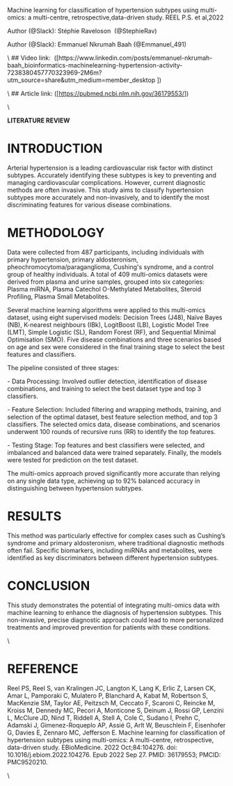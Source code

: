 <!--StartFragment-->

Machine learning for classification of hypertension subtypes using multi-omics: a multi-centre, retrospective,data-driven study. REEL P.S. et al,2022

Author (@Slack): Stéphie Raveloson  (@StephieRav)

Author (@Slack): Emmanuel Nkrumah Baah (@Emmanuel\_491)

\ ## Video link:  (\[https\://www\.linkedin.com/posts/emmanuel-nkrumah-baah\_bioinformatics-machinelearning-hypertension-activity-7238380457770323969-2M6m?utm\_source=share\&utm\_medium=member\_desktop ])

\ ## Article link: (\[<https://pubmed.ncbi.nlm.nih.gov/36179553/>])

\


**LITERATURE REVIEW**


# **INTRODUCTION**

Arterial hypertension is a leading cardiovascular risk factor with distinct subtypes. Accurately identifying these subtypes is key to preventing and managing cardiovascular complications. However, current diagnostic methods are often invasive. This study aims to classify hypertension subtypes more accurately and non-invasively, and to identify the most discriminating features for various disease combinations.


# **METHODOLOGY**

Data were collected from 487 participants, including individuals with primary hypertension, primary aldosteronism, pheochromocytoma/paraganglioma, Cushing's syndrome, and a control group of healthy individuals. A total of 409 multi-omics datasets were derived from plasma and urine samples, grouped into six categories: Plasma miRNA, Plasma Catechol O-Methylated Metabolites, Steroid Profiling, Plasma Small Metabolites.

Several machine learning algorithms were applied to this multi-omics dataset, using eight supervised models: Decision Trees (J48), Naïve Bayes (NB), K-nearest neighbours (IBk), LogitBoost (LB), Logistic Model Tree (LMT), Simple Logistic (SL), Random Forest (RF), and Sequential Minimal Optimisation (SMO). Five disease combinations and three scenarios based on age and sex were considered in the final training stage to select the best features and classifiers.

The pipeline consisted of three stages:

\- Data Processing: Involved outlier detection, identification of disease combinations, and training to select the best dataset type and top 3 classifiers.

\- Feature Selection: Included filtering and wrapping methods, training, and selection of the optimal dataset, best feature selection method, and top 3 classifiers. The selected omics data, disease combinations, and scenarios underwent 100 rounds of recursive runs (RR) to identify the top features.

\- Testing Stage: Top features and best classifiers were selected, and imbalanced and balanced data were trained separately. Finally, the models were tested for prediction on the test dataset.

The multi-omics approach proved significantly more accurate than relying on any single data type, achieving up to 92% balanced accuracy in distinguishing between hypertension subtypes.


# **RESULTS**

This method was particularly effective for complex cases such as Cushing’s syndrome and primary aldosteronism, where traditional diagnostic methods often fail. Specific biomarkers, including miRNAs and metabolites, were identified as key discriminators between different hypertension subtypes.


# **CONCLUSION**

This study demonstrates the potential of integrating multi-omics data with machine learning to enhance the diagnosis of hypertension subtypes. This non-invasive, precise diagnostic approach could lead to more personalized treatments and improved prevention for patients with these conditions.

\



# **REFERENCE**

Reel PS, Reel S, van Kralingen JC, Langton K, Lang K, Erlic Z, Larsen CK, Amar L, Pamporaki C, Mulatero P, Blanchard A, Kabat M, Robertson S, MacKenzie SM, Taylor AE, Peitzsch M, Ceccato F, Scaroni C, Reincke M, Kroiss M, Dennedy MC, Pecori A, Monticone S, Deinum J, Rossi GP, Lenzini L, McClure JD, Nind T, Riddell A, Stell A, Cole C, Sudano I, Prehn C, Adamski J, Gimenez-Roqueplo AP, Assié G, Arlt W, Beuschlein F, Eisenhofer G, Davies E, Zennaro MC, Jefferson E. Machine learning for classification of hypertension subtypes using multi-omics: A multi-centre, retrospective, data-driven study. EBioMedicine. 2022 Oct;84:104276. doi: 10.1016/j.ebiom.2022.104276. Epub 2022 Sep 27. PMID: 36179553; PMCID: PMC9520210.

\


<!--EndFragment-->
